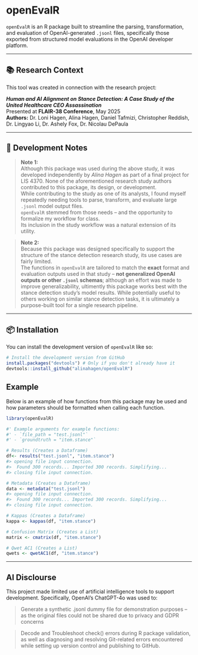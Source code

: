 
<!-- README.md is generated from README.Rmd. Please edit that file -->

# openEvalR

<!-- badges: start -->
<!-- badges: end -->

`openEvalR` is an R package built to streamline the parsing,
transformation, and evaluation of OpenAI-generated `.jsonl` files,
specifically those exported from structured model evaluations in the
OpenAI developer platform.

------------------------------------------------------------------------

## 📚 Research Context

This tool was created in connection with the research project:

***Human and AI Alignment on Stance Detection: A Case Study of the
United Healthcare CEO Assassination***  
Presented at **FLAIR-38 Conference**, May 2025  
**Authors:** Dr. Loni Hagen, Alina Hagen, Daniel Tafmizi, Christopher
Reddish, Dr. Lingyao Li, Dr. Ashely Fox, Dr. Nicolau DePaula

------------------------------------------------------------------------

## 📝 Development Notes

> **Note 1:**  
> Although this package was used during the above study, it was
> developed independently by *Alina Hagen* as part of a final project
> for LIS 4370. None of the aforementioned research study authors
> contributed to this package, its design, or development.  
> While contributing to the study as one of its analysts, I found myself
> repeatedly needing tools to parse, transform, and evaluate large
> `.jsonl` model output files.  
> `openEvalR` stemmed from those needs – and the opportunity to
> formalize my workflow for class.  
> Its inclusion in the study workflow was a natural extension of its
> utility.

> **Note 2:**  
> Because this package was designed specifically to support the
> structure of the stance detection research study, its use cases are
> fairly limited.  
> The functions in `openEvalR` are tailored to match the **exact**
> format and evaluation outputs used in that study – **not generalized
> OpenAI outputs or other `.jsonl` schemas**; although an effort was
> made to improve generalizability, ultimently this package works best
> with the stance detection study’s model results. While potentially
> useful to others working on similar stance detection tasks, it is
> ultimately a purpose-built tool for a single research pipeline.

------------------------------------------------------------------------

## 📦 Installation

You can install the development version of `openEvalR` like so:

``` r
# Install the development version from GitHub
install.packages("devtools") # Only if you don't already have it
devtools::install_github("alinahagen/openEvalR")
```

## Example

Below is an example of how functions from this package may be used and
how parameters should be formatted when calling each function.

``` r
library(openEvalR)

#' Example arguments for example functions:
#' - `file_path = "test.jsonl"`
#' - `groundtruth = "item.stance"`

# Results (Creates a Dataframe)
df<- results("test.jsonl", "item.stance")
#> opening file input connection.
#>  Found 300 records... Imported 300 records. Simplifying...
#> closing file input connection.

# Metadata (Creates a Dataframe)
data <- metadata("test.jsonl")
#> opening file input connection.
#>  Found 300 records... Imported 300 records. Simplifying...
#> closing file input connection.

# Kappas (Creates a Dataframe)
kappa <- kappas(df, "item.stance")

# Confusion Matrix (Creates a List)
matrix <- cmatrix(df, "item.stance")

# Qwet AC1 (Creates a List)
qwets <- qwetAC1(df, "item.stance")
```

------------------------------------------------------------------------

## AI Disclourse

This project made limited use of artificial intelligence tools to
support development. Specifically, OpenAI’s ChatGPT-4o was used to:

> Generate a synthetic .jsonl dummy file for demonstration purposes – as
> the original files could not be shared due to privacy and GDPR
> concerns

> Decode and Troubleshoot check() errors during R package validation, as
> well as diagnosing and resolving Git-related errors encountered while
> setting up version control and publishing to GitHub.
